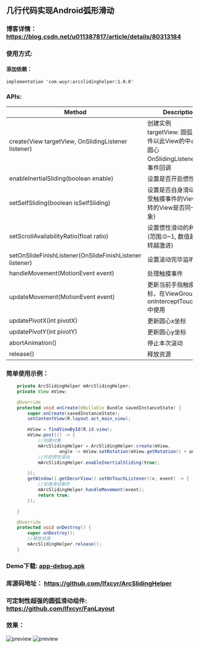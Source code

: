 ## 几行代码实现Android弧形滑动
### 博客详情：https://blog.csdn.net/u011387817/article/details/80313184

### 使用方式:
#### 添加依赖：
```
implementation 'com.wuyr:arcslidinghelper:1.0.0'
```

### APIs:
|Method|Description|
|------|-----------|
|create(View targetView, OnSlidingListener listener)|创建实例<br>targetView: 圆弧滑动事件以此View的中心点为圆心<br>OnSlidingListener: 旋转事件回调|
|enableInertialSliding(boolean enable)|设置是否开启惯性滑动|
|setSelfSliding(boolean isSelfSliding)|设置是否自身滑动 (即接受触摸事件的View和旋转的View是否同一个对象)|
|setScrollAvailabilityRatio(float ratio)|设置惯性滑动的利用率 (范围:0~1, 数值越大,旋转越激进)|
|setOnSlideFinishListener(OnSlideFinishListener listener)|设置滚动完毕监听器|
|handleMovement(MotionEvent event)|处理触摸事件|
|updateMovement(MotionEvent event)|更新当前手指触摸的坐标，在ViewGroup的onInterceptTouchEvent中使用|
|updatePivotX(int pivotX)|更新圆心x坐标|
|updatePivotY(int pivotY)|更新圆心y坐标|
|abortAnimation()|停止本次滚动|
|release()|释放资源|

### 简单使用示例：
```java
    private ArcSlidingHelper mArcSlidingHelper;
    private View mView;

    @Override
    protected void onCreate(@Nullable Bundle savedInstanceState) {
        super.onCreate(savedInstanceState);
        setContentView(R.layout.act_main_view);

        mView = findViewById(R.id.view);
        mView.post(() -> {
            //创建对象
            mArcSlidingHelper = ArcSlidingHelper.create(mView,
                    angle -> mView.setRotation(mView.getRotation() + angle));
            //开启惯性滚动
            mArcSlidingHelper.enableInertialSliding(true);

        });
        getWindow().getDecorView().setOnTouchListener((v, event) -> {
            //处理滑动事件
            mArcSlidingHelper.handleMovement(event);
            return true;
        });

    }

    @Override
    protected void onDestroy() {
        super.onDestroy();
        //释放资源
        mArcSlidingHelper.release();
    }
```

### Demo下载: [app-debug.apk](https://github.com/wuyr/ArcSlidingHelper/raw/master/app-debug.apk)
### 库源码地址： https://github.com/Ifxcyr/ArcSlidingHelper
### 可定制性超强的圆弧滑动组件: https://github.com/Ifxcyr/FanLayout

### 效果：
![preview](https://github.com/wuyr/ArcSlidingHelper/raw/master/previews/preview.gif) ![preview](https://github.com/wuyr/ArcSlidingHelper/raw/master/previews/preview2.gif)
